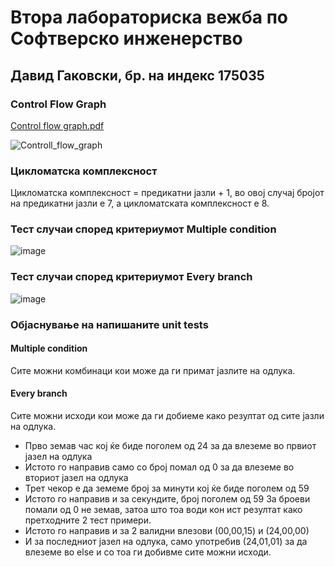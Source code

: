# Втора лабораториска вежба по Софтверско инженерство
## Давид Гаковски, бр. на индекс 175035
### Control Flow Graph
[Control flow graph.pdf](https://github.com/Gakovski/SI_Lab2_175035/files/6513864/Control.flow.graph.pdf)

![Controll_flow_graph](https://user-images.githubusercontent.com/74112580/118936202-9eee4300-b94c-11eb-9ee1-8685cbccae2a.png)
### Цикломатска комплексност
Цикломатска комплексност = предикатни јазли + 1, во овој случај бројот на предикатни јазли е 7, а цикломатската комплексност е 8.
### Тест случаи според критериумот Multiple condition 
![image](https://user-images.githubusercontent.com/74112580/118937198-8d596b00-b94d-11eb-912b-7e16e0e538e8.png)
### Тест случаи според критериумот Every branch
![image](https://user-images.githubusercontent.com/74112580/118937565-f640e300-b94d-11eb-8a64-1927ba09c44a.png)
### Објаснување на напишаните unit tests
#### Multiple condition
Сите можни комбинаци кои може да ги примат јазлите на одлука.
#### Every branch
Сите можни исходи кои може да ги добиеме како резултат од сите јазли на одлука.
- Прво земав час кој ќе биде поголем од 24 за да влеземе во првиот јазел на одлука
- Истото го направив само со број помал од 0 за да влеземе во вториот јазел на одлука
- Трет чекор е да земеме број за минути кој ќе биде поголем од 59
- Истото го направив и за секундите, број поголем од 59
За броеви помали од 0 не земав, затоа што тоа води кон ист резултат како претходните 2 тест примери.
- Истото го направив и за 2 валидни влезови (00,00,15) и (24,00,00)
- И за последниот јазел на одлука, само употребив (24,01,01) за да влеземе во else и со тоа ги добивме сите можни исходи.
